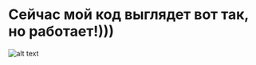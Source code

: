 # Сейчас мой код выглядет вот так, но работает!)))

![alt text](https://cdn.jpg.wtf/futurico/6a/f9/1469557560-6af95b314441d19fca2567810079140b.gif)
